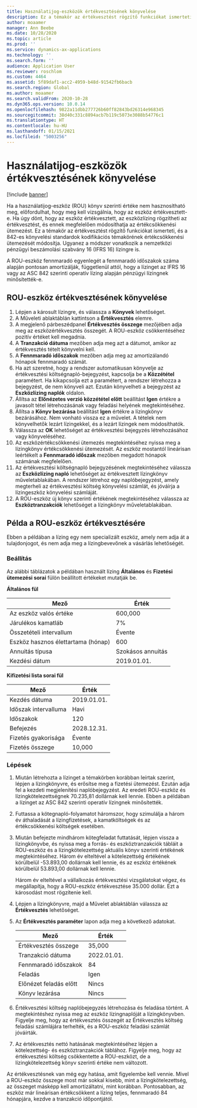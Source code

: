 ```yaml
---
title: Használatijog-eszközök értékvesztésének könyvelése
description: Ez a témakör az értékvesztést rögzítő funkciókat ismerteti, és a 842-es könyvelési standardok kodifikációs témakörének eszközértékcsökkenési ütemezését módosítja.
author: moaamer
manager: Ann Beebe
ms.date: 10/28/2020
ms.topic: article
ms.prod: ''
ms.service: dynamics-ax-applications
ms.technology: ''
ms.search.form: ''
audience: Application User
ms.reviewer: roschlom
ms.custom: 4464
ms.assetid: 5f89daf1-acc2-4959-b48d-91542fb6bacb
ms.search.region: Global
ms.author: moaamer
ms.search.validFrom: 2020-10-28
ms.dyn365.ops.version: 10.0.14
ms.openlocfilehash: 9822a11dbb277726b60ff82843bd26314e968345
ms.sourcegitcommit: 38d40c331c8894acb7b119c5073e3088b54776c1
ms.translationtype: HT
ms.contentlocale: hu-HU
ms.lasthandoff: 01/15/2021
ms.locfileid: "5003256"
---
```

# <a name="impair-right-of-use-assets"></a>Használatijog-eszközök értékvesztésének könyvelése

[!include [banner](../includes/banner.md)]

Ha a használatijog-eszköz (ROU) könyv szerinti értéke nem hasznosítható meg, előfordulhat, hogy meg kell vizsgálnia, hogy az eszköz értékvesztett-e. Ha úgy dönt, hogy az eszköz értékvesztett, az eszközlízing rögzítheti az értékvesztést, és ennek megfelelően módosíthatja az értékcsökkenési ütemezést. Ez a témakör az értékvesztést rögzítő funkciókat ismerteti, és a 842-es könyvelési standardok kodifikációs témakörének értékcsökkenési ütemezését módosítja. Ugyanez a módszer vonatkozik a nemzetközi pénzügyi beszámolási szabvány 16 (IFRS 16) lízingre is.

A ROU-eszköz fennmaradó egyenlegét a fennmaradó időszakok száma alapján pontosan amortizálják, függetlenül attól, hogy a lízinget az IFRS 16 vagy az ASC 842 szerinti operatív lízing alapján pénzügyi lízingnek minősítették-e.

## <a name="impair-an-rou-asset"></a>ROU-eszköz értékvesztésének könyvelése

1. Lépjen a károsult lízingre, és válassza a **Könyvek** lehetőséget.
2. A Műveleti ablaktáblán kattintson a **Értékvesztés** elemre.
3. A megjelenő párbeszédpanel **Értékvesztés összege** mezőjében adja meg az eszközértékvesztés összegét. A ROU-eszköz csökkentéséhez pozitív értéket kell megadnia.
4. A **Tranzakció dátuma** mezőben adja meg azt a dátumot, amikor az értékvesztés tételt könyvelni kell.
5. A **Fennmaradó időszakok** mezőben adja meg az amortizálandó hónapok fennmaradó számát.
6. Ha azt szeretné, hogy a rendszer automatikusan könyvelje az értékvesztési költségnapló-bejegyzést, kapcsolja be a **Közzététel** paramétert. Ha kikapcsolja ezt a paramétert, a rendszer létrehozza a bejegyzést, de nem könyveli azt. Ezután könyvelheti a bejegyzést az **Eszközlízing naplók** oldalon.
7. Állítsa az **Előnézetes verzió közzététel előtt** beállítást **Igen** értékre a javasolt tétel létrehozásának vagy feladási helyének megtekintéséhez.
8. Állítsa a **Könyv bezárása** beállítást **Igen** értékre a lízingkönyv bezárásához. Nem vonható vissza ez a művelet. A tételek nem könyvelhetők lezárt lízingekkel, és a lezárt lízingek nem módosíthatók.
9. Válassza az **OK** lehetőséget az értékvesztési bejegyzés létrehozásához vagy könyveléséhez.
10. Az eszközértékcsökkenési ütemezés megtekintéséhez nyissa meg a lízingkönyv értékcsökkenési ütemezését. Az eszköz mostantól lineárisan leértékelt a **Fennmaradó időszak** mezőben megadott hónapok számának megfelelően.
11. Az értékvesztési költségnapló bejegyzésének megtekintéséhez válassza az **Eszközlízing napló** lehetőséget az értékvesztett lízingkönyv műveletablakában. A rendszer létrehoz egy naplóbejegyzést, amely megterheli az értékvesztési költség könyvelési számlát, és jóváírja a lízingeszköz könyvelési számláját.
12. A ROU-eszköz új könyv szerinti értékének megtekintéséhez válassza az **Eszköztranzakciók** lehetőséget a lízingkönyv műveletablakában.

## <a name="example-of-rou-asset-impairment"></a>Példa a ROU-eszköz értékvesztésére

Ebben a példában a lízing egy nem specializált eszköz, amely nem adja át a tulajdonjogot, és nem adja meg a lízingbevevőnek a vásárlás lehetőségét.

### <a name="setup"></a>Beállítás

Az alábbi táblázatok a példában használt lízing **Általános** és **Fizetési ütemezési sorai** fülön beállított értékeket mutatják be.

**Általános fül**

| Mező                      | Érték            |
|----------------------------|------------------|
| Az eszköz valós értéke    | 600,000          |
| Járulékos kamatláb | 7%               |
| Összetételi intervallum       | Évente         |
| Eszköz hasznos élettartama (hónap) | 600              |
| Annuitás típusa               | Szokásos annuitás |
| Kezdési dátum          | 2019.01.01.       |

**Kifizetési lista sorai fül**

| Mező             | Érték      |
|-------------------|------------|
| Kezdés dátuma        | 2019.01.01.   |
| Időszak intervalluma   | Havi    |
| Időszakok           | 120        |
| Befejezés          | 2028.12.31. |
| Fizetés gyakorisága | Évente   |
| Fizetés összege    | 10,000     |

### <a name="steps"></a>Lépések

1. Miután létrehozta a lízinget a témakörben korábban leírtak szerint, lépjen a lízingkönyvre, és erősítse meg a fizetési ütemezést. Ezután adja fel a kezdeti megjelenítési naplóbejegyzést. Az eredeti ROU-eszköz és lízingkötelezettségnek 70.235,81 dollárnak kell lennie. Ebben a példában a lízinget az ASC 842 szerinti operatív lízingnek minősítették.
2. Futtassa a kötegnapló-folyamatot háromszor, hogy szimulálja a három év áthaladását a lízingfizetések, a kamatköltségek és az értékcsökkenési költségek esetében.
3. Miután befejezte mindhárom kötegfeladat futtatását, lépjen vissza a lízingkönyvbe, és nyissa meg a forrás- és eszköztranzakciók tábláit a ROU-eszköz és a lízingkötelezettség aktuális könyv szerinti értékének megtekintéséhez. Három év elteltével a kötelezettség értékének körülbelül -53.893,00 dollárnak kell lennie, és az eszköz értékének körülbelül 53.893,00 dollárnak kell lennie. 

    Három év elteltével a vállalkozás értékvesztési vizsgálatokat végez, és megállapítja, hogy a ROU-eszköz értékvesztése 35.000 dollár. Ezt a károsodást most rögzítenie kell.
    
4. Lépjen a lízingkönyvre, majd a Művelet ablaktáblán válassza az **Értékvesztés** lehetőséget.
5. Az **Értékvesztés paraméter** lapon adja meg a következő adatokat.

    | Mező                  | Érték    |
    |------------------------|----------|
    | Értékvesztés összege      | 35,000   |
    | Tranzakció dátuma       | 2022.01.01. |
    | Fennmaradó időszakok      | 84       |
    | Feladás                   | Igen      |
    | Előnézet feladás előtt | Nincs       |
    | Könyv lezárása             | Nincs       |

6. Értékvesztési költség naplóbejegyzés létrehozása és feladása történt. A megtekintéshez nyissa meg az eszköz lízingnaplóját a lízingkönyvben. Figyelje meg, hogy az értékvesztés összegét az Értékvesztés költség feladási számlájára terhelték, és a ROU-eszköz feladási számlát jóváírták.
7. Az értékvesztés nettó hatásának megtekintéséhez lépjen a kötelezettség- és eszköztranzakciók táblához. Figyelje meg, hogy az értékvesztési költség csökkentette a ROU-eszközt, de a lízingkötelezettség könyv szerinti értéke nem változott.

Az értékvesztésnek van még egy hatása, amit figyelembe kell vennie. Mivel a ROU-eszköz összege most már sokkal kisebb, mint a lízingkötelezettség, az összeget másképp kell amortizáltatni, mint korábban. Pontosabban, az eszköz már lineárisan értékcsökkent a lízing teljes, fennmaradó 84 hónapjára, kezdve a tranzakció időpontjától.
